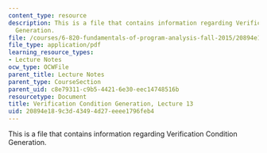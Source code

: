 ```yaml
---
content_type: resource
description: This is a file that contains information regarding Verification Condition
  Generation.
file: /courses/6-820-fundamentals-of-program-analysis-fall-2015/20894e189c3d43494d27eeee1796feb4_MIT6_820F15_L13.pdf
file_type: application/pdf
learning_resource_types:
- Lecture Notes
ocw_type: OCWFile
parent_title: Lecture Notes
parent_type: CourseSection
parent_uid: c8e79311-c9b5-4421-6e30-eec14748516b
resourcetype: Document
title: Verification Condition Generation, Lecture 13
uid: 20894e18-9c3d-4349-4d27-eeee1796feb4
---
```

This is a file that contains information regarding Verification Condition Generation.

